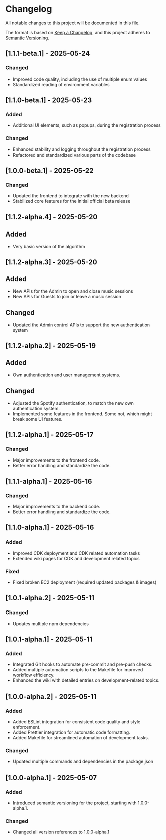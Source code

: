 # Changelog

All notable changes to this project will be documented in this file.

The format is based on [Keep a Changelog](https://keepachangelog.com/en/1.0.0/), and this project adheres to [Semantic Versioning](https://semver.org/spec/v2.0.0.html).

## [1.1.1-beta.1] - 2025-05-24

### Changed

- Improved code quality, including the use of multiple enum values
- Standardized reading of environment variables

## [1.1.0-beta.1] - 2025-05-23

### Added

- Additional UI elements, such as popups, during the registration process

### Changed

- Enhanced stability and logging throughout the registration process
- Refactored and standardized various parts of the codebase

## [1.0.0-beta.1] - 2025-05-22

### Changed

- Updated the frontend to integrate with the new backend
- Stabilized core features for the initial official beta release

## [1.1.2-alpha.4] - 2025-05-20

## Added

- Very basic version of the algorithm

## [1.1.2-alpha.3] - 2025-05-20

## Added

- New APIs for the Admin to open and close music sessions
- New APIs for Guests to join or leave a music session

## Changed

- Updated the Admin control APIs to support the new authentication system

## [1.1.2-alpha.2] - 2025-05-19

## Added

- Own authentication and user management systems.

## Changed

- Adjusted the Spotify authentication, to match the new own authentication system.
- Implemented some features in the frontend. Some not, which might break some UI features.

## [1.1.2-alpha.1] - 2025-05-17

### Changed

- Major improvements to the frontend code.
- Better error handling and standardize the code.

## [1.1.1-alpha.1] - 2025-05-16

### Changed

- Major improvements to the backend code.
- Better error handling and standardize the code.

## [1.1.0-alpha.1] - 2025-05-16

### Added

- Improved CDK deployment and CDK related automation tasks
- Extended wiki pages for CDK and development related topics

### Fixed

- Fixed broken EC2 deployment (required updated packages & images)

## [1.0.1-alpha.2] - 2025-05-11

### Changed

- Updates multiple npm dependencies

## [1.0.1-alpha.1] - 2025-05-11

### Added

- Integrated Git hooks to automate pre-commit and pre-push checks.
- Added multiple automation scripts to the Makefile for improved workflow efficiency.
- Enhanced the wiki with detailed entries on development-related topics.

## [1.0.0-alpha.2] - 2025-05-11

### Added

- Added ESLint integration for consistent code quality and style enforcement.
- Added Prettier integration for automatic code formatting.
- Added Makefile for streamlined automation of development tasks.

### Changed

- Updated multiple commands and dependencies in the package.json

## [1.0.0-alpha.1] - 2025-05-07

### Added

- Introduced semantic versioning for the project, starting with 1.0.0-alpha.1.

### Changed

- Changed all version references to 1.0.0-alpha.1
